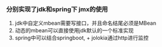 ### 分别实现了jdk和spring下 jmx的使用
1. jdk中自定义mbean需要写接口，并且命名结尾必须是MBean
2. 动态的mbean可以直接使用jdk默认的一个标准实现
3. spring中可以结合springboot, + jolokia通过http进行监控